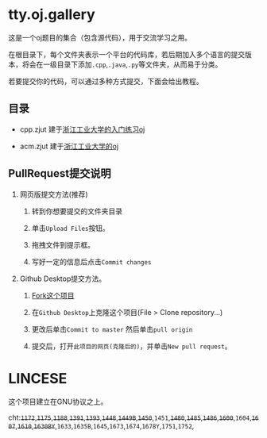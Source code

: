 # tty.oj.gallery

这是一个oj题目的集合（包含源代码），用于交流学习之用。

在根目录下，每个文件夹表示一个平台的代码库，若后期加入多个语言的提交版本，将会在一级目录下添加`.cpp`,`.java`,`.py`等文件夹，从而易于分类。

若要提交你的代码，可以通过多种方式提交，下面会给出教程。

## 目录

- cpp.zjut 建于[浙江工业大学的入门练习oj](http://cpp.zjut.edu.cn)

- acm.zjut 建于[浙江工业大学的oj](http://acm.zjut.edu.cn/onlinejudge/problemset.php)

## PullRequest提交说明

1. 网页版提交方法(推荐)
    
    1. 转到你想要提交的文件夹目录

    2. 单击`Upload Files`按钮。

    3. 拖拽文件到提示框。

    4. 写好一定的信息后点击`Commit changes`

2. Github Desktop提交方法。

    1. [Fork这个项目](https://github.com/TropicalTeamYard/tty.oj.gallery/fork
)
    2. 在`Github Desktop`上克隆这个项目(File > Clone repository...)

    3. 更改后单击`Commit to master` 然后单击`pull origin`

    4. 提交后，打开`此项目的网页(克隆后的)`，并单击`New pull request`。

# LINCESE

这个项目建立在GNU协议之上。

cht:~~`1172`~~,~~`1175`~~,~~`1188`~~,~~`1391`~~,~~`1393`~~,~~`1448`~~,~~`1449B`~~,~~`1450`~~,`1451`,~~`1480`~~,~~`1485`~~,~~`1486`~~,~~`1600`~~,`1604`,~~`1607`~~,~~`1610`~~,~~`1630BY`~~,`1633`,`1635B`,`1645`,`1673`,`1674`,`1678Y`,`1751`,`1752`,